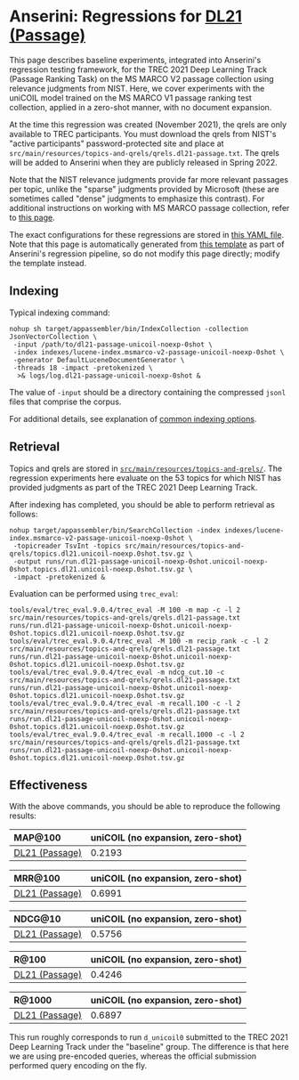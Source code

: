 # Anserini: Regressions for [DL21 (Passage)](https://microsoft.github.io/msmarco/TREC-Deep-Learning.html)

This page describes baseline experiments, integrated into Anserini's regression testing framework, for the TREC 2021 Deep Learning Track (Passage Ranking Task) on the MS MARCO V2 passage collection using relevance judgments from NIST.
Here, we cover experiments with the uniCOIL model trained on the MS MARCO V1 passage ranking test collection, applied in a zero-shot manner, with no document expansion.

At the time this regression was created (November 2021), the qrels are only available to TREC participants.
You must download the qrels from NIST's "active participants" password-protected site and place at `src/main/resources/topics-and-qrels/qrels.dl21-passage.txt`.
The qrels will be added to Anserini when they are publicly released in Spring 2022.

Note that the NIST relevance judgments provide far more relevant passages per topic, unlike the "sparse" judgments provided by Microsoft (these are sometimes called "dense" judgments to emphasize this contrast).
For additional instructions on working with MS MARCO passage collection, refer to [this page](experiments-msmarco-v2.md).

The exact configurations for these regressions are stored in [this YAML file](../src/main/resources/regression/dl21-passage-unicoil-noexp-0shot.yaml).
Note that this page is automatically generated from [this template](../src/main/resources/docgen/templates/dl21-passage-unicoil-noexp-0shot.template) as part of Anserini's regression pipeline, so do not modify this page directly; modify the template instead.

## Indexing

Typical indexing command:

```
nohup sh target/appassembler/bin/IndexCollection -collection JsonVectorCollection \
 -input /path/to/dl21-passage-unicoil-noexp-0shot \
 -index indexes/lucene-index.msmarco-v2-passage-unicoil-noexp-0shot \
 -generator DefaultLuceneDocumentGenerator \
 -threads 18 -impact -pretokenized \
  >& logs/log.dl21-passage-unicoil-noexp-0shot &
```

The value of `-input` should be a directory containing the compressed `jsonl` files that comprise the corpus.

For additional details, see explanation of [common indexing options](common-indexing-options.md).

## Retrieval

Topics and qrels are stored in [`src/main/resources/topics-and-qrels/`](../src/main/resources/topics-and-qrels/).
The regression experiments here evaluate on the 53 topics for which NIST has provided judgments as part of the TREC 2021 Deep Learning Track.
<!-- The original data can be found [here](https://trec.nist.gov/data/deep2021.html). -->

After indexing has completed, you should be able to perform retrieval as follows:

```
nohup target/appassembler/bin/SearchCollection -index indexes/lucene-index.msmarco-v2-passage-unicoil-noexp-0shot \
 -topicreader TsvInt -topics src/main/resources/topics-and-qrels/topics.dl21.unicoil-noexp.0shot.tsv.gz \
 -output runs/run.dl21-passage-unicoil-noexp-0shot.unicoil-noexp-0shot.topics.dl21.unicoil-noexp.0shot.tsv.gz \
 -impact -pretokenized &
```

Evaluation can be performed using `trec_eval`:

```
tools/eval/trec_eval.9.0.4/trec_eval -M 100 -m map -c -l 2 src/main/resources/topics-and-qrels/qrels.dl21-passage.txt runs/run.dl21-passage-unicoil-noexp-0shot.unicoil-noexp-0shot.topics.dl21.unicoil-noexp.0shot.tsv.gz
tools/eval/trec_eval.9.0.4/trec_eval -M 100 -m recip_rank -c -l 2 src/main/resources/topics-and-qrels/qrels.dl21-passage.txt runs/run.dl21-passage-unicoil-noexp-0shot.unicoil-noexp-0shot.topics.dl21.unicoil-noexp.0shot.tsv.gz
tools/eval/trec_eval.9.0.4/trec_eval -m ndcg_cut.10 -c src/main/resources/topics-and-qrels/qrels.dl21-passage.txt runs/run.dl21-passage-unicoil-noexp-0shot.unicoil-noexp-0shot.topics.dl21.unicoil-noexp.0shot.tsv.gz
tools/eval/trec_eval.9.0.4/trec_eval -m recall.100 -c -l 2 src/main/resources/topics-and-qrels/qrels.dl21-passage.txt runs/run.dl21-passage-unicoil-noexp-0shot.unicoil-noexp-0shot.topics.dl21.unicoil-noexp.0shot.tsv.gz
tools/eval/trec_eval.9.0.4/trec_eval -m recall.1000 -c -l 2 src/main/resources/topics-and-qrels/qrels.dl21-passage.txt runs/run.dl21-passage-unicoil-noexp-0shot.unicoil-noexp-0shot.topics.dl21.unicoil-noexp.0shot.tsv.gz
```

## Effectiveness

With the above commands, you should be able to reproduce the following results:

MAP@100                                 | uniCOIL (no expansion, zero-shot)|
:---------------------------------------|-----------|
[DL21 (Passage)](https://microsoft.github.io/msmarco/TREC-Deep-Learning)| 0.2193    |


MRR@100                                 | uniCOIL (no expansion, zero-shot)|
:---------------------------------------|-----------|
[DL21 (Passage)](https://microsoft.github.io/msmarco/TREC-Deep-Learning)| 0.6991    |


NDCG@10                                 | uniCOIL (no expansion, zero-shot)|
:---------------------------------------|-----------|
[DL21 (Passage)](https://microsoft.github.io/msmarco/TREC-Deep-Learning)| 0.5756    |


R@100                                   | uniCOIL (no expansion, zero-shot)|
:---------------------------------------|-----------|
[DL21 (Passage)](https://microsoft.github.io/msmarco/TREC-Deep-Learning)| 0.4246    |


R@1000                                  | uniCOIL (no expansion, zero-shot)|
:---------------------------------------|-----------|
[DL21 (Passage)](https://microsoft.github.io/msmarco/TREC-Deep-Learning)| 0.6897    |

This run roughly corresponds to run `d_unicoil0` submitted to the TREC 2021 Deep Learning Track under the "baseline" group.
The difference is that here we are using pre-encoded queries, whereas the official submission performed query encoding on the fly.